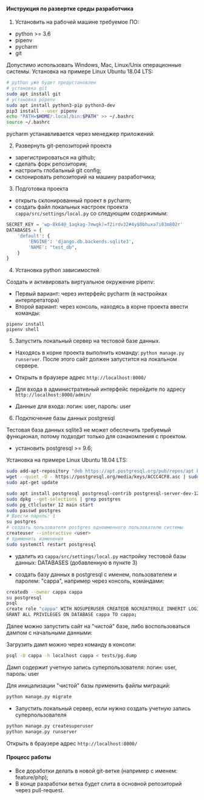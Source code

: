 #### Инструкция по развертке среды разработчика


1. Установить на рабочей машине требуемое ПО:
- python >= 3.6
- pipenv
- pycharm
- git

Допустимо использовать Windows, Mac, Linux/Unix операционные системы.
Установка на примере Linux Ubuntu 18.04 LTS:
```bash
# python уже будет предустановлен
# установка git
sudo apt install git
# установка pipenv
sudo apt install python3-pip python3-dev
pip3 install --user pipenv
echo "PATH=$HOME/.local/bin:$PATH" >> ~/.bashrc
source ~/.bashrc
```
pycharm устанавливается через менеджер приложений.

2. Развернуть git-репозиторий проекта

- зарегистрироваться на github;
- сделать форк репозитория;
- настроить глобальный git config;
- склонировать репозиторий на машину разработчика;

3. Подготовка проекта
- открыть склонированный проект в pycharm;
- создать файл локальных настроек проекта ``cappa/src/settings/local.py`` со следующим содержимым:
```python
SECRET_KEY = 'wp-8k64@_1aqkag-7mwgk)=f2irdv32#4y$0bhuxa7i03m802r'
DATABASES = {
    'default': {
        'ENGINE': 'django.db.backends.sqlite3',
        'NAME': "test_db",
    }
}
```
4. Установка python зависимостей

Создать и активировать виртуальное окружение pipenv:
- Первый вариант: через интерфейс pycharm (в настройках интерпретатора)
- Второй вариант: через консоль, находясь в корне проекта ввести команды:
```
pipenv install
pipenv shell
```
5. Запустить локальный сервер на тестовой базе данных.

- Находясь в корне проекта выполнить команду:
``python manage.py runserver``. После этого сайт должен запустится на локальном сервере.
 - Открыть в браузере адрес ``http://localhost:8000/``

- Для входа в административный интерфейс перейдите по адресу ``http://localhost:8000/admin/``
- Данные для входа: логин: user, пароль: user

6. Подключение базы данных postgresql

Тестовая база данных sqlite3 не может обеспечить требуемый функционал, потому подходит только для ознакомления с проектом.

- установить postgresql >= 9.6;

Установка на примере Linux Ubuntu 18.04 LTS:
```bash
sudo add-apt-repository "deb https://apt.postgresql.org/pub/repos/apt bionic-pgdg main"
wget --quiet -O - https://postgresql.org/media/keys/ACCC4CF8.asc | sudo apt-key add
sudo apt-get update

sudo apt install postgresql postgresql-contrib postgresql-server-dev-12
sudo dpkg --get-selections | grep postgres
sudo pg_ctlcluster 12 main start
sudo passwd postgres
# Ввести пароль: 1
su postgres
# создать пользователя postgres одноименного пользователю системы
createuser --interactive <user>
# применить изменения
sudo systemctl restart postgresql

```

- удалить из ``cappa/src/settings/local.py`` настройку тестовой базы данных: DATABASES (добавленную в пункте 3)

- создать базу данных в postgresql с именем, пользователем и паролем: "cappa", например через консоль, командами:
```bash
createdb --owner cappa cappa
su postgresql
psql
create role "cappa" WITH NOSUPERUSER CREATEDB NOCREATEROLE INHERIT LOGIN NOREPLICATION PASSWORD 'cappa';
GRANT ALL PRIVILEGES ON DATABASE cappa TO cappa;
```

Далее можно запустить сайт на "чистой" базе, либо воспользоваться дампом с начальными данными:

Загрузить дамп можно через команду в консоли:
```bash
psql -U cappa -h localhost cappa < tests/pg.dump 
```
Дамп содержит учетную запись суперпользователя: логин: user, пароль: user

Для иницализации "чистой" базы применить файлы миграций:
```bash 
python manage.py migrate
```

- Запустить локальный сервер, если нужно создать учетную запись суперпользователя
```bash 
python manage.py createsuperuser
python manage.py runserver
``` 

Открыть в браузере адрес ``http://localhost:8000/``

#### Процесс работы
- Все доработки делать в новой git-ветке (например с именем: feature/php);
- В конце разработки ветка будет слита в основной репозиторий через pull-request.
